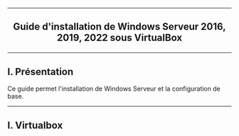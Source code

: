 ----------------------------------------------------------------------------------------------------------------------------------------------------------------------------
## <p align='center'> Guide d'installation de Windows Serveur 2016, 2019, 2022 sous VirtualBox</p>

----------------------------------------------------------------------------------------------------------------------------------------------------------------------------
## I. Présentation
Ce guide permet l'installation de Windows Serveur et la configuration de base.
<br />


----------------------------------------------------------------------------------------------------------------------------------------------------------------------------
## I. Virtualbox
